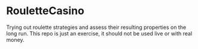 # RouletteCasino
Trying out roulette strategies and assess their resulting properties on the long run. This repo is just an exercise, it should not be used live or with real money.
